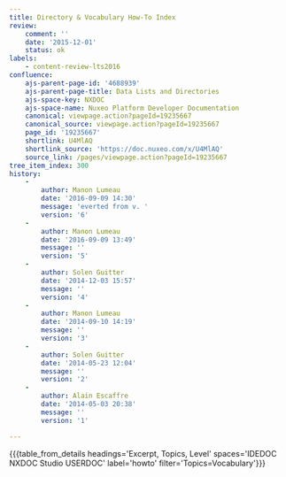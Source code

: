 ```yaml
---
title: Directory & Vocabulary How-To Index
review:
    comment: ''
    date: '2015-12-01'
    status: ok
labels:
    - content-review-lts2016
confluence:
    ajs-parent-page-id: '4688939'
    ajs-parent-page-title: Data Lists and Directories
    ajs-space-key: NXDOC
    ajs-space-name: Nuxeo Platform Developer Documentation
    canonical: viewpage.action?pageId=19235667
    canonical_source: viewpage.action?pageId=19235667
    page_id: '19235667'
    shortlink: U4MlAQ
    shortlink_source: 'https://doc.nuxeo.com/x/U4MlAQ'
    source_link: /pages/viewpage.action?pageId=19235667
tree_item_index: 300
history:
    -
        author: Manon Lumeau
        date: '2016-09-09 14:30'
        message: 'everted from v. '
        version: '6'
    -
        author: Manon Lumeau
        date: '2016-09-09 13:49'
        message: ''
        version: '5'
    -
        author: Solen Guitter
        date: '2014-12-03 15:57'
        message: ''
        version: '4'
    -
        author: Manon Lumeau
        date: '2014-09-10 14:19'
        message: ''
        version: '3'
    -
        author: Solen Guitter
        date: '2014-05-23 12:04'
        message: ''
        version: '2'
    -
        author: Alain Escaffre
        date: '2014-05-03 20:38'
        message: ''
        version: '1'

---
```

{{{table_from_details headings='Excerpt, Topics, Level' spaces='IDEDOC NXDOC Studio USERDOC' label='howto' filter='Topics=Vocabulary'}}}
